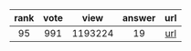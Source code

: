 
| rank | vote | view | answer | url |
|:-:|:-:|:-:|:-:|:-:|
|95|991|1193224|19| [url](http://stackoverflow.com/questions/9942594/unicodeencodeerror-ascii-codec-cant-encode-character-u-xa0-in-position-20) |
